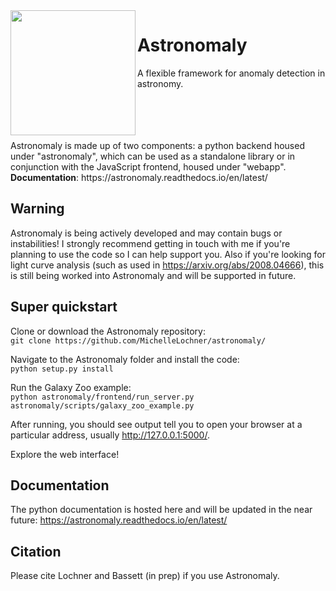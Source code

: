<image src="Astronomaly_logo.png" width="200" align="left"/> 

# Astronomaly
A flexible framework for anomaly detection in astronomy.

<br>
<br>
<br>
<br>
Astronomaly is made up of two components: a python backend housed under "astronomaly", which can be used as a standalone library
or in conjunction with the JavaScript frontend, housed under "webapp".
<br>
<b>Documentation</b>: https://astronomaly.readthedocs.io/en/latest/

## Warning

Astronomaly is being actively developed and may contain bugs or instabilities! I strongly recommend getting in touch with me if you're planning to use the code so I can help support you. Also if you're looking for light curve analysis (such as used in https://arxiv.org/abs/2008.04666), this is still being worked into Astronomaly and will be supported in future.

## Super quickstart

Clone or download the Astronomaly repository:<br>
`git clone https://github.com/MichelleLochner/astronomaly/`

Navigate to the Astronomaly folder and install the code:<br>
`python setup.py install`

Run the Galaxy Zoo example:<br>
`python astronomaly/frontend/run_server.py astronomaly/scripts/galaxy_zoo_example.py`

After running, you should see output tell you to open your browser at a particular address, usually http://127.0.0.1:5000/.

Explore the web interface!


## Documentation

The python documentation is hosted here and will be updated in the near future:
https://astronomaly.readthedocs.io/en/latest/

## Citation

Please cite Lochner and Bassett (in prep) if you use Astronomaly.




